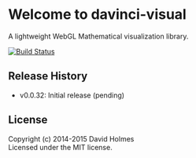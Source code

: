 # Welcome to davinci-visual

A lightweight WebGL Mathematical visualization library.

[![Build Status](https://travis-ci.org/geometryzen/davinci-visual.png)](https://travis-ci.org/geometryzen/davinci-visual)

## Release History
* v0.0.32: Initial release (pending)

## License
Copyright (c) 2014-2015 David Holmes  
Licensed under the MIT license.

